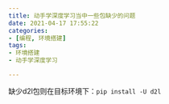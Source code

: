 ```yaml
---
title: 动手学深度学习当中一些包缺少的问题
date: 2021-04-17 17:55:22
categories:
- [编程, 环境搭建]
tags:
- 环境搭建
- 动手学深度学习

---
```


缺少d2l包则在目标环境下：`pip install -U d2l`

